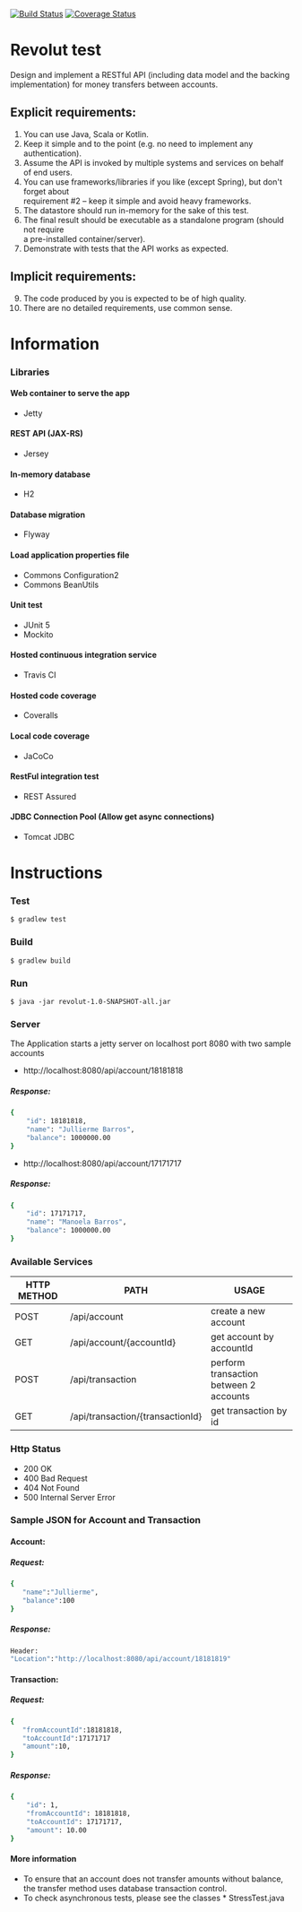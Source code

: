 [![Build Status](https://api.travis-ci.com/jullierme/revolut-test.svg?branch=master)](https://travis-ci.org/jullierme/revolut-test)
[![Coverage Status](https://coveralls.io/repos/github/jullierme/revolut-test/badge.svg?branch=master)](https://coveralls.io/github/jullierme/revolut-test?branch=master)

# Revolut test
Design and implement a RESTful API (including data model and the backing implementation)  for money transfers between accounts.  

## Explicit requirements:  

1. You can use Java, Scala or Kotlin.  
2. Keep it simple and to the point (e.g. no need to implement any authentication).  
3. Assume the API is invoked by multiple systems and services on behalf of end users.  
4. You can use frameworks/libraries if you like (except Spring), but don't forget about  
requirement #2 – keep it simple and avoid heavy frameworks.  
5. The datastore should run in-memory for the sake of this test.  
6. The final result should be executable as a standalone program (should not require  
a pre-installed container/server).  
7. Demonstrate with tests that the API works as expected.  

## Implicit requirements:  
9. The code produced by you is expected to be of high quality.  
10. There are no detailed requirements, use common sense.


# Information

### Libraries

#### Web container to serve the app 

   - Jetty

#### REST API (JAX-RS)
   
   - Jersey 
   
#### In-memory database 

   - H2
   
#### Database migration 
   
   - Flyway
 
#### Load application properties file

   - Commons Configuration2
   - Commons BeanUtils

#### Unit test

   - JUnit 5
   - Mockito
   
#### Hosted continuous integration service

   - Travis CI
   
#### Hosted code coverage

   - Coveralls
    
#### Local code coverage 

   - JaCoCo
  
#### RestFul integration test
 
   - REST Assured
      
#### JDBC Connection Pool (Allow get async connections)

   - Tomcat JDBC
         
# Instructions

### Test

    $ gradlew test
    
### Build

    $ gradlew build

### Run

    $ java -jar revolut-1.0-SNAPSHOT-all.jar
    
    
### Server
   
   The Application starts a jetty server on localhost port 8080 with two sample accounts 
   
- http://localhost:8080/api/account/18181818
##### Response:
```sh
{
    "id": 18181818,
    "name": "Jullierme Barros",
    "balance": 1000000.00
} 
```
- http://localhost:8080/api/account/17171717
##### Response:
```sh
{
    "id": 17171717,
    "name": "Manoela Barros",
    "balance": 1000000.00
} 
```

### Available Services

| HTTP METHOD | PATH | USAGE |
| -----------| ------ | ------ |
| POST | /api/account | create a new account
| GET | /api/account/{accountId} | get account by accountId | 
| POST | /api/transaction | perform transaction between 2 accounts | 
| GET | /api/transaction/{transactionId} | get transaction by id | 
 
### Http Status
- 200 OK
- 400 Bad Request 
- 404 Not Found
- 500 Internal Server Error 

### Sample JSON for Account and Transaction
#### Account:
##### Request: 
```sh
{  
   "name":"Jullierme",
   "balance":100
} 
```
##### Response:
```sh
Header:
"Location":"http://localhost:8080/api/account/18181819"
```

#### Transaction:
##### Request:
```sh
{  
   "fromAccountId":18181818,
   "toAccountId":17171717
   "amount":10,
}
```

##### Response:
```sh
{
    "id": 1,
    "fromAccountId": 18181818,
    "toAccountId": 17171717,
    "amount": 10.00
}
```

#### More information

 - To ensure that an account does not transfer amounts without balance, the transfer method uses database transaction control.  
 - To check asynchronous tests, please see the classes * StressTest.java

